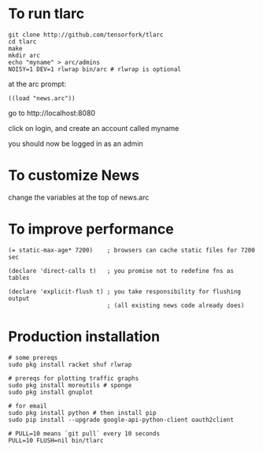 # To run tlarc

```
git clone http://github.com/tensorfork/tlarc
cd tlarc
make
mkdir arc
echo "myname" > arc/admins
NOISY=1 DEV=1 rlwrap bin/arc # rlwrap is optional
```

at the arc prompt:

```
((load "news.arc"))
```

go to http://localhost:8080

click on login, and create an account called myname

you should now be logged in as an admin


# To customize News

change the variables at the top of news.arc



# To improve performance

```
(= static-max-age* 7200)    ; browsers can cache static files for 7200 sec

(declare 'direct-calls t)   ; you promise not to redefine fns as tables

(declare 'explicit-flush t) ; you take responsibility for flushing output
                            ; (all existing news code already does)
```

# Production installation

```
# some prereqs
sudo pkg install racket shuf rlwrap

# prereqs for plotting traffic graphs
sudo pkg install moreutils # sponge
sudo pkg install gnuplot

# for email
sudo pkg install python # then install pip
sudo pip install --upgrade google-api-python-client oauth2client

# PULL=10 means `git pull` every 10 seconds
PULL=10 FLUSH=nil bin/tlarc
```
